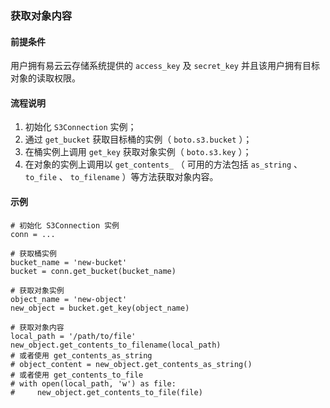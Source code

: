 ### 获取对象内容
#### 前提条件
用户拥有易云云存储系统提供的 `access_key` 及 `secret_key` 并且该用户拥有目标对象的读取权限。

#### 流程说明
1. 初始化 `S3Connection` 实例；
2. 通过 `get_bucket` 获取目标桶的实例（ `boto.s3.bucket` ）；
3. 在桶实例上调用 `get_key` 获取对象实例（ `boto.s3.key` ）；
4. 在对象的实例上调用以 `get_contents_` （ 可用的方法包括 `as_string` 、 `to_file` 、 `to_filename` ）等方法获取对象内容。

#### 示例
```
# 初始化 S3Connection 实例
conn = ...

# 获取桶实例
bucket_name = 'new-bucket'
bucket = conn.get_bucket(bucket_name)

# 获取对象实例
object_name = 'new-object'
new_object = bucket.get_key(object_name)

# 获取对象内容
local_path = '/path/to/file'
new_object.get_contents_to_filename(local_path)
# 或者使用 get_contents_as_string
# object_content = new_object.get_contents_as_string()
# 或者使用 get_contents_to_file
# with open(local_path, 'w') as file:
#     new_object.get_contents_to_file(file)
```
